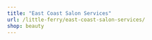 ```yaml
---
title: "East Coast Salon Services"
url: /little-ferry/east-coast-salon-services/
shop: beauty
---
```


